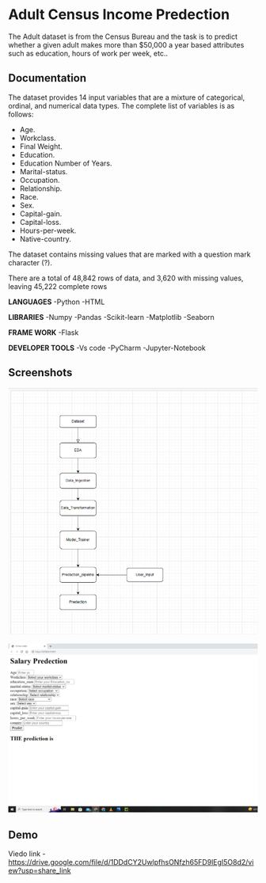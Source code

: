 # Adult Census Income Predection

The Adult dataset is from the Census Bureau and the task is to predict whether a given adult makes more than $50,000 a year based attributes such as education, hours of work per week, etc..


## Documentation


The dataset provides 14 input variables that are a mixture of categorical, ordinal, and numerical data types. The complete list of variables is as follows:

* Age.
* Workclass.
* Final Weight.
* Education.
* Education Number of Years.
* Marital-status.
* Occupation.
* Relationship.
* Race.
* Sex.
* Capital-gain.
* Capital-loss.
* Hours-per-week.
* Native-country.

The dataset contains missing values that are marked with a question mark character (?).

There are a total of 48,842 rows of data, and 3,620 with missing values, leaving 45,222 complete rows

  
**LANGUAGES**
      -Python
      -HTML
      
      
**LIBRARIES**
      -Numpy
      -Pandas
      -Scikit-learn
      -Matplotlib
      -Seaborn
      
      
**FRAME WORK**
      -Flask
      
      
**DEVELOPER TOOLS**
      -Vs code
      -PyCharm
      -Jupyter-Notebook

## Screenshots

![Project Structure](https://github.com/Ayush866/Ineuron-Intership-Project/blob/main/screenshot/Desktop%20Screenshot%202023.04.06%20-%2015.09.03.77.png?raw=true)

![Interface](https://github.com/Ayush866/Ineuron-Intership-Project/blob/main/screenshot/Desktop%20Screenshot%202023.04.06%20-%2023.44.35.29.png?raw=true)


## Demo

Viedo link - https://drive.google.com/file/d/1DDdCY2UwlpfhsONfzh65FD9lEgI5O8d2/view?usp=share_link
